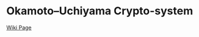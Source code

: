 # Okamoto–Uchiyama Crypto-system

[Wiki Page](https://en.wikipedia.org/wiki/Okamoto%E2%80%93Uchiyama_cryptosystem)


